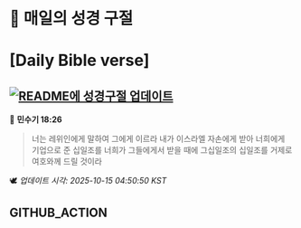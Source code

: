 # 🙏 매일의 성경 구절
# [Daily Bible verse]
## [![README에 성경구절 업데이트](https://github.com/DONGSUKA/first_test/actions/workflows/update-readme-bible.yml/badge.svg)](https://github.com/DONGSUKA/first_test/actions/workflows/update-readme-bible.yml)
<!-- START_BIBLE_VERSE -->
📖 **민수기 18:26**
> 너는 레위인에게 말하여 그에게 이르라 내가 이스라엘 자손에게 받아 너희에게 기업으로 준 십일조를 너희가 그들에게서 받을 때에 그십일조의 십일조를 거제로 여호와께 드릴 것이라

🕊️ _업데이트 시각: 2025-10-15 04:50:50 KST_
  <!-- END_BIBLE_VERSE -->
## GITHUB_ACTION
